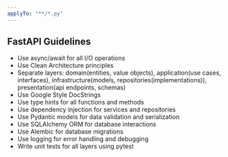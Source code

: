 ```yaml
---
applyTo: "**/*.py"
---
```

## FastAPI Guidelines
- Use async/await for all I/O operations
- Use Clean Architecture principles
- Separate layers: domain(entities, value objects), application(use cases, interfaces), infrastructure(models, repositories(implementations)), presentation(api endpoints, schemas)
- Use Google Style DocStrings
- Use type hints for all functions and methods
- Use dependency injection for services and repositories
- Use Pydantic models for data validation and serialization
- Use SQLAlchemy ORM for database interactions
- Use Alembic for database migrations
- Use logging for error handling and debugging
- Write unit tests for all layers using pytest
